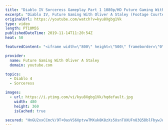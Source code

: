 ```yaml
---
title: "Diablo IV Sorceress Gameplay Part 1 1080p/HD Future Gaming With Oliver A Staley"
excerpt: "Diablo IV, Future Gaming With Oliver A Staley (Footage Courtesy Of Game Informer)"
originalUrl: https://youtube.com/watch?v=kyu8Xgbg1Vk
type: video
length: PT10M5S
publishedDateTime: 2019-11-14T11:20:54Z
heat: 50

featuredContent: "<iframe width=\"800\" height=\"500\" frameborder=\"0\" src=\"https://www.youtube.com/embed/kyu8Xgbg1Vk\" allow=\"accelerometer; autoplay; encrypted-media; gyroscope; picture-in-picture\" allowfullscreen></iframe>"

provider:
  name: Future Gaming With Oliver A Staley
  domain: youtube.com

topics:
  - Diablo 4
  - Sorceress

images:
  - url: https://i.ytimg.com/vi/kyu8Xgbg1Vk/hqdefault.jpg
    width: 480
    height: 360
    isCached: true

secured: "HnGU2xxCCmcV/9T+0asVS6XptvwTMXuk8K8zXs5UsnTUXUFn83Q5DblFbywJqPCDOxPiyHN+w0NsYxIjdETbhj6GIfswl02/q6m6N7BXWSqHS35sFpsSiSA5pEI5cjmtRgsaPoqJuKWn7a3lSuCnC+g6oaxhGSXL+bUYNMWKLyADkUsidXUsk1IkOkjgUlMUCq02kXf6kJWY6uz8g4qdpDZp8c8GlnFuo5ohGtgaIr2nGFuXnKqgwF52VwWYVFKhgkwMs7irPj4TDnIs+8jupkurD3uZsMjOtuyvfnaNf/zl/zVeKcQ1NAEwob2+Ly/UY31RajywX9y52VVyX71SImU7MshBdw2ot1LAU5PZbathIfLcokI9IYyQSJ4qDGfU11enc5DTuGYLkSlxlMBjUphNOnaB97bj164snZ7K7zg=;YI0LPdMhBG+sUMdRBMnoPQ=="
---
```



